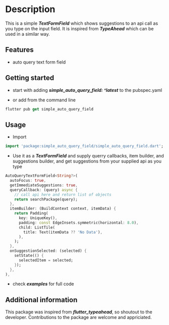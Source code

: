 <!--
This README describes the package. If you publish this package to pub.dev,
this README's contents appear on the landing page for your package.

For information about how to write a good package README, see the guide for
[writing package pages](https://dart.dev/guides/libraries/writing-package-pages).

For general information about developing packages, see the Dart guide for
[creating packages](https://dart.dev/guides/libraries/create-library-packages)
and the Flutter guide for
[developing packages and plugins](https://flutter.dev/developing-packages).
-->

# Description

This is a simple ***TextFormField*** which shows suggestions to an api call as you type on the input field. It is inspired from ***TypeAhead*** which can be used in a similar way.

## Features

- auto query text form field

## Getting started

- start with adding ***simple_auto_query_field: ^latest*** to the pubspec.yaml

- or add from the command line

``` dart
flutter pub get simple_auto_query_field
```

## Usage

- Import

```dart
import 'package:simple_auto_query_field/simple_auto_query_field.dart';
```

- Use it as a ***TextFormField*** and supply querry callbacks, item builder, and suggestions builder, and get suggestions from your supplied api as you type

``` dart
AutoQueryTextFormField<String?>(
  autoFocus: true,
  getImmediateSuggestions: true,
  queryCallback: (query) async {
    // call api here and return list of objects
    return searchPackage(query);
  },
  itemBuilder: (BuildContext context, itemData) {
    return Padding(
      key: UniqueKey(),
      padding: const EdgeInsets.symmetric(horizontal: 8.0),
      child: ListTile(
        title: Text(itemData ?? 'No Data'),
      ),
    );
  },
  onSuggestionSelected: (selected) {
    setState(() {
      selectedItem = selected;
    });
  },
),
```

- check ***examples*** for full code

## Additional information

This package was inspired from ***flutter_typeahead***, so shoutout to the developer. Contributions to the package are welcome and appriciated.
